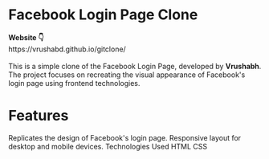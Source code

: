 <h1>Facebook Login Page Clone</h1>
<b>Website 👇</b><br>
https://vrushabd.github.io/gitclone/
<br><br>
This is a simple clone of the Facebook Login Page, developed by <b>Vrushabh</b>. The project focuses on recreating the visual appearance of Facebook's login page using frontend technologies.

<h1>Features</h1>
Replicates the design of Facebook's login page.
Responsive layout for desktop and mobile devices.
Technologies Used
HTML
CSS

